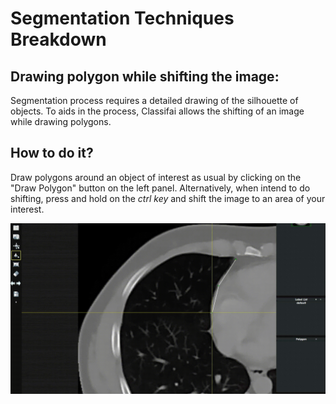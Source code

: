 # Segmentation Techniques Breakdown

## Drawing polygon while shifting the image:

Segmentation process requires a detailed drawing of the silhouette of objects. To aids in the process, Classifai allows the shifting of an image while drawing polygons.

## How to do it?

Draw polygons around an object of interest as usual by clicking on the "Draw Polygon" button on the left panel. Alternatively, when intend to do shifting, press and hold on the _ctrl key_ and shift the image to an area of your interest.

![](../../.gitbook/assets/0%20%285%29.jpeg)

